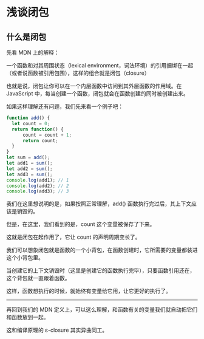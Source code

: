# 浅谈闭包

## 什么是闭包

先看 MDN 上的解释：    

一个函数和对其周围状态（lexical environment，词法环境）的引用捆绑在一起（或者说函数被引用包围），这样的组合就是闭包（closure）    

也就是说，闭包让你可以在一个内层函数中访问到其外层函数的作用域。在 JavaScript 中，每当创建一个函数，闭包就会在函数创建的同时被创建出来。    

如果这样理解还有问题，我们先来看一个例子吧：    

```js
function add() {
  let count = 0;
  return function() {
      count = count + 1;
      return count;
  }
}
let sum = add();
let add1 = sum();
let add2 = sum();
let add3 = sum();
console.log(add1); // 1
console.log(add2); // 2
console.log(add3); // 3
```

我们在这里想说明的是，如果按照正常理解，add() 函数执行完过后，其上下文应该是销毁的。    

但是，在这里，我们看到的是，count 这个变量被保存了下来。    

这就是闭包在起作用了，它让 count 的声明周期变长了。    

我们可以想象闭包就是函数的一个小背包，在函数创建时，它所需要的变量都装进这个小背包里。    

当创建它的上下文销毁时（这里是创建它的函数执行完毕），只要函数引用还在，这个背包就一直跟着函数。    

这样，函数想执行的时候，就始终有变量给它用，让它更好的执行了。    

---

再回到我们的 MDN 定义上，可以这么理解，和函数有关的变量我们就自动把它们和函数放到一起。    

这和编译原理的 ε-closure 其实异曲同工。
